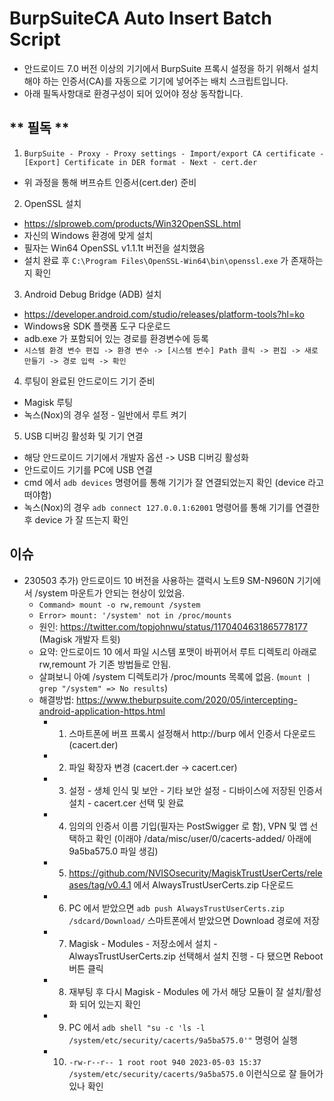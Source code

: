 # BurpSuiteCA Auto Insert Batch Script
- 안드로이드 7.0 버전 이상의 기기에서 BurpSuite 프록시 설정을 하기 위해서 설치해야 하는 인증서(CA)를 자동으로 기기에 넣어주는 배치 스크립트입니다.
- 아래 필독사항대로 환경구성이 되어 있어야 정상 동작합니다.

## ** 필독 **
1. `BurpSuite - Proxy - Proxy settings - Import/export CA certificate - [Export] Certificate in DER format - Next - cert.der`
- 위 과정을 통해 버프슈트 인증서(cert.der) 준비

2. OpenSSL 설치
- https://slproweb.com/products/Win32OpenSSL.html
- 자신의 Windows 환경에 맞게 설치
- 필자는 Win64 OpenSSL v1.1.1t 버전을 설치했음
- 설치 완료 후 `C:\Program Files\OpenSSL-Win64\bin\openssl.exe` 가 존재하는지 확인

3. Android Debug Bridge (ADB) 설치
- https://developer.android.com/studio/releases/platform-tools?hl=ko
- Windows용 SDK 플랫폼 도구 다운로드
- adb.exe 가 포함되어 있는 경로를 환경변수에 등록
- `시스템 환경 변수 편집 -> 환경 변수 -> [시스템 변수] Path 클릭 -> 편집 -> 새로 만들기 -> 경로 입력 -> 확인`

4. 루팅이 완료된 안드로이드 기기 준비
- Magisk 루팅
- 녹스(Nox)의 경우 설정 - 일반에서 루트 켜기

5. USB 디버깅 활성화 및 기기 연결
- 해당 안드로이드 기기에서 개발자 옵션 -> USB 디버깅 활성화
- 안드로이드 기기를 PC에 USB 연결
- cmd 에서 `adb devices` 명령어를 통해 기기가 잘 연결되었는지 확인 (device 라고 떠야함)
- 녹스(Nox)의 경우 `adb connect 127.0.0.1:62001` 명령어를 통해 기기를 연결한 후 device 가 잘 뜨는지 확인

## 이슈
- 230503 추가) 안드로이드 10 버전을 사용하는 갤럭시 노트9 SM-N960N 기기에서 /system 마운트가 안되는 현상이 있었음.
  - `Command> mount -o rw,remount /system`
  - `Error> mount: '/system' not in /proc/mounts`
  - 원인: https://twitter.com/topjohnwu/status/1170404631865778177 (Magisk 개발자 트윗)
  - 요약: 안드로이드 10 에서 파일 시스템 포맷이 바뀌어서 루트 디렉토리 아래로 rw,remount 가 기존 방법들로 안됨.
  - 살펴보니 아예 /system 디렉토리가 /proc/mounts 목록에 없음. (`mount | grep "/system" => No results`)
  - 해결방법: https://www.theburpsuite.com/2020/05/intercepting-android-application-https.html
    - 01. 스마트폰에 버프 프록시 설정해서 http://burp 에서 인증서 다운로드 (cacert.der)
    - 02. 파일 확장자 변경 (cacert.der -> cacert.cer)
    - 03. 설정 - 생체 인식 및 보안 - 기타 보안 설정 - 디바이스에 저장된 인증서 설치 - cacert.cer 선택 및 완료
    - 04. 임의의 인증서 이름 기입(필자는 PostSwigger 로 함), VPN 및 앱 선택하고 확인 (이래야 /data/misc/user/0/cacerts-added/ 아래에 9a5ba575.0 파일 생김)
    - 05. https://github.com/NVISOsecurity/MagiskTrustUserCerts/releases/tag/v0.4.1 에서 AlwaysTrustUserCerts.zip 다운로드
    - 06. PC 에서 받았으면 `adb push AlwaysTrustUserCerts.zip /sdcard/Download/` 스마트폰에서 받았으면 Download 경로에 저장
    - 07. Magisk - Modules - 저장소에서 설치 - AlwaysTrustUserCerts.zip 선택해서 설치 진행 - 다 됐으면 Reboot 버튼 클릭
    - 08. 재부팅 후 다시 Magisk - Modules 에 가서 해당 모듈이 잘 설치/활성화 되어 있는지 확인
    - 09. PC 에서 `adb shell "su -c 'ls -l /system/etc/security/cacerts/9a5ba575.0'"` 명령어 실행
    - 10. `-rw-r--r-- 1 root root 940 2023-05-03 15:37 /system/etc/security/cacerts/9a5ba575.0` 이런식으로 잘 들어가 있나 확인

